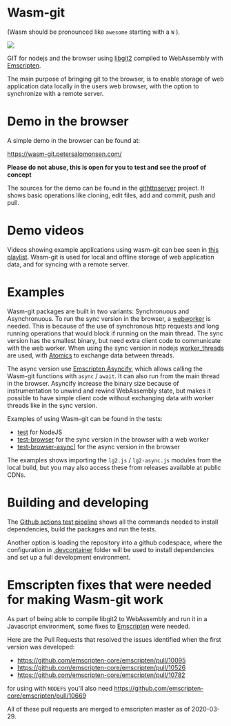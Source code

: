 Wasm-git
========
(Wasm should be pronounced like `awesome` starting with a `W` ).

![](https://github.com/petersalomonsen/wasm-git/actions/workflows/main.yml/badge.svg)

GIT for nodejs and the browser using [libgit2](https://libgit2.org/) compiled to WebAssembly with [Emscripten](https://emscripten.org).

The main purpose of bringing git to the browser, is to enable storage of web application data locally in the users web browser, with the option to synchronize with a remote server.

# Demo in the browser

A simple demo in the browser can be found at:

https://wasm-git.petersalomonsen.com/

**Please do not abuse, this is open for you to test and see the proof of concept**

The sources for the demo can be found in the [githttpserver](https://github.com/petersalomonsen/githttpserver) project. It shows basic operations like cloning, edit files, add and commit, push and pull.

# Demo videos

Videos showing example applications using wasm-git can bee seen in [this playlist](https://www.youtube.com/watch?v=1Hqy7cVkygU&list=PLv5wm4YuO4Iyx00ifs6xUwIRSFnBI8GZh). Wasm-git is used for local and offline storage of web application data, and for syncing with a remote server.

# Examples

Wasm-git packages are built in two variants: Synchronuous and Asynchronuous. To run the sync version in the browser, a [webworker](https://developer.mozilla.org/en-US/docs/Web/API/Web_Workers_API/Using_web_workers) is needed. This is because of the use of synchronous http requests and long running operations that would block if running on the main thread. The sync version has the smallest binary, but need extra client code to communicate with the web worker. When using the sync version in nodejs [worker_threads](https://nodejs.org/api/worker_threads.html) are used, with [Atomics](https://developer.mozilla.org/en-US/docs/Web/JavaScript/Reference/Global_Objects/Atomics) to exchange data between threads.

The async version use [Emscripten Asyncify](https://emscripten.org/docs/porting/asyncify.html), which allows calling the Wasm-git functions with `async` / `await`. It can also run from the main thread in the browser. Asyncify increase the binary size because of instrumentation to unwind and rewind WebAssembly state, but makes it possible to have simple client code without exchanging data with worker threads like in the sync version.

Examples of using Wasm-git can be found in the tests:

- [test](./test/) for NodeJS
- [test-browser](./test-browser/) for the sync version in the browser with a web worker
- [test-browser-async](./test-browser-async/)] for the async version in the browser

The examples shows importing the `lg2.js` / `lg2-async.js` modules from the local build, but you may also access these from releases available at public CDNs.

# Building and developing

The [Github actions test pipeline](./.github/workflows/main.yml) shows all the commands needed to install dependencies, build the packages and run the tests.

Another option is loading the repository into a github codespace, where the configuration in [.devcontainer](./.devcontainer) folder will be used to install dependencies and set up a full development environment.

# Emscripten fixes that were needed for making Wasm-git work

As part of being able to compile libgit2 to WebAssembly and run it in a Javascript environment, some fixes to [Emscripten](https://emscripten.org/) were needed.

Here are the Pull Requests that resolved the issues identified when the first version was developed:

- https://github.com/emscripten-core/emscripten/pull/10095
- https://github.com/emscripten-core/emscripten/pull/10526
- https://github.com/emscripten-core/emscripten/pull/10782

for using with `NODEFS` you'll also need https://github.com/emscripten-core/emscripten/pull/10669

All of these pull requests are merged to emscripten master as of 2020-03-29.


